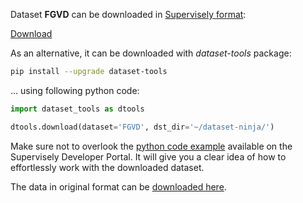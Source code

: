 Dataset **FGVD** can be downloaded in [Supervisely format](https://developer.supervisely.com/api-references/supervisely-annotation-json-format):

 [Download](https://assets.supervisely.com/remote/eyJsaW5rIjogInMzOi8vc3VwZXJ2aXNlbHktZGF0YXNldHMvMzUyMV9GR1ZEL2ZndmQtRGF0YXNldE5pbmphLnRhciIsICJzaWciOiAiN1RUTG5KYjBCQUtFMTkwdDlTWXVnMzhza0lKT2xvSjhyWjlSVFFmSFAwOD0ifQ==?response-content-disposition=attachment%3B%20filename%3D%22fgvd-DatasetNinja.tar%22)

As an alternative, it can be downloaded with *dataset-tools* package:
``` bash
pip install --upgrade dataset-tools
```

... using following python code:
``` python
import dataset_tools as dtools

dtools.download(dataset='FGVD', dst_dir='~/dataset-ninja/')
```
Make sure not to overlook the [python code example](https://developer.supervisely.com/getting-started/python-sdk-tutorials/iterate-over-a-local-project) available on the Supervisely Developer Portal. It will give you a clear idea of how to effortlessly work with the downloaded dataset.

The data in original format can be [downloaded here](https://zenodo.org/records/7488960/files/IDD_FGVD.tar.gz?download=1).